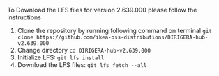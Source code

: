 To Download the LFS files for version 2.639.000 please follow the instructions

1. Clone the repository by running following command on terminal `git clone https://github.com/ikea-oss-distributions/DIRIGERA-hub-v2.639.000`
2. Change directory `cd DIRIGERA-hub-v2.639.000`
3. Initialize LFS: `git lfs install`
4. Download the LFS files: `git lfs fetch --all`
